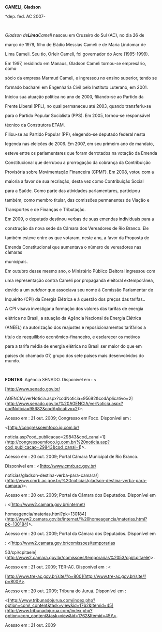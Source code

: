 **CAMELI, Gladson**



\*dep. fed. AC 2007-



               



*Gladson de**Lima**Cameli* nasceu em Cruzeiro do Sul (AC), no dia 26 de

março de 1978, filho de Eládio Messias Cameli e de Maria Lindomar de

Lima Cameli. Seu tio, Orleir Cameli, foi governador do Acre (1995-1999).



Em 1997, residindo em Manaus, Gladson Cameli tornou-se empresário, como

sócio da empresa Marmud Cameli, e ingressou no ensino superior, tendo se

formado bacharel em Engenharia Civil pelo Instituto Luterano, em 2001.

Iniciou sua atuação política no ano de 2000, filiando-se ao Partido da

Frente Liberal (PFL), no qual permaneceu até 2003, quando transferiu-se

para o Partido Popular Socialista (PPS). Em 2005, tornou-se responsável

técnico da Construtora ETAM.  



Filiou-se ao Partido Popular (PP), elegendo-se deputado federal nesta

legenda nas eleições de 2006. Em 2007, em seu primeiro ano de mandato,

esteve entre os parlamentares que foram derrotados na votação da Emenda

Constitucional que derrubou a prorrogação da cobrança da Contribuição

Provisória sobre Movimentação Financeira (CPMF). Em 2008, votou com a

maioria a favor de sua recriação, desta vez como Contribuição Social

para a Saúde. Como parte das atividades parlamentares, participou

também, como membro titular, das comissões permanentes de Viação e

Transportes e de Finanças e Tributação.



Em 2009, o deputado destinou verbas de suas emendas individuais para a

construção da nova sede da Câmara dos Vereadores de Rio Branco. Ele

também esteve entre os que votaram, neste ano, a favor da Proposta de

Emenda Constitucional que aumentava o número de vereadores nas câmaras

municipais.



Em outubro desse mesmo ano, o Ministério Público Eleitoral ingressou com

uma representação contra Cameli por propaganda eleitoral extemporânea,

devido a um *outdoor* que associava seu nome à Comissão Parlamentar de

Inquérito (CPI) da Energia Elétrica e à questão dos preços das tarifas..

A CPI visava investigar a formação dos valores das tarifas de energia

elétrica no Brasil, a atuação da Agência Nacional de Energia Elétrica

(ANEEL) na autorização dos reajustes e reposicionamentos tarifários a

título de reequilíbrio econômico-financeiro, e esclarecer os motivos

para a tarifa média de energia elétrica no Brasil ser maior do que em

países do chamado G7, grupo dos sete países mais desenvolvidos do mundo.



 



**FONTES**: Agência SENADO. Disponível em : \<

[http://www.senado.gov.br/

AGENCIA/verNoticia.aspx?codNoticia=95682&codAplicativo=2](http://www.senado.gov.br/%20AGENCIA/verNoticia.aspx?codNoticia=95682&codAplicativo=2)\>.

Acesso em : 21 out. 2009; Congresso em Foco. Disponível em :

\<[http://congressoemfoco.ig.com.br/

noticia.asp?cod\_publicacao=29843&cod\_canal=1](http://congressoemfoco.ig.com.br/%20noticia.asp?cod_publicacao=29843&cod_canal=1)\>.

Acesso em : 20 out. 2009; Portal Câmara Municipal de Rio Branco.

Disponível em : \<[http://www.cmrb.ac.gov.br/

noticias/gladson-destina-verba-para-camara/](http://www.cmrb.ac.gov.br/%20noticias/gladson-destina-verba-para-camara/)\>.

Acesso em : 20 out. 2009; Portal da Câmara dos Deputados. Disponível em

: \<[http://www2.camara.gov.br/internet/

homeagencia/materias.html?pk=130184](http://www2.camara.gov.br/internet/%20homeagencia/materias.html?pk=130184)\>.

Acesso em : 20 out. 2009; Portal da Câmara dos Deputados. Disponível em

: \<[http://www2.camara.gov.br/comissoes/temporarias

53/cpi/cpitaele](http://www2.camara.gov.br/comissoes/temporarias%2053/cpi/cpitaele)\>.

Acesso em : 21 out. 2009; TER-AC. Disponível em : \<

[http://www.tre-ac.gov.br/site/?p=800](http://www.tre-ac.gov.br/site/?p=800)\>.

Acesso em : 20 out. 2009; Tribuna do Juruá. Disponível em :

\<[http://www.tribunadojurua.com/index.php?option=com\_content&task=view&id=1762&Itemid=45](http://www.tribunadojurua.com/index.php?option=com_content&task=view&id=1762&Itemid=45)\>.

Acesso em : 21 out. 2009



 



 



 



 



 



 



 



 



 



 



 



 



 



 

